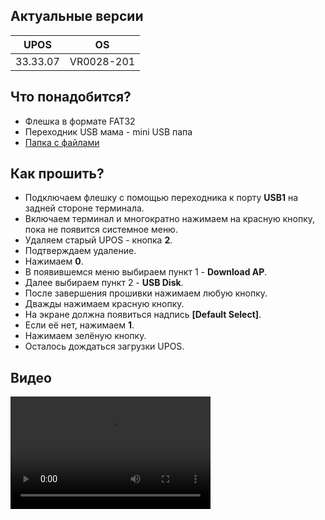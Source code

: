 <style>
   .markdown-content h2 {  
      margin-top: 2rem; 
      margin-bottom: 2rem; 
      font-size: 1.875rem; 
   }
   .markdown-content ul {
      list-style-type: disc; 
      font-size: 1.25rem; 
      display: flex; 
      flex-direction: column; 
      gap: 1rem; 
      padding-left: 20px; 
   }
   .markdown-content a:hover {
      text-decoration: underline;
   }
   .markdown-content table {
      min-width: 100%;
   }
   .markdown-content th {
      padding-left: 0.5rem;    
      padding-right: 0.5rem;   
      padding-top: 0.5rem;     
      padding-bottom: 0.5rem;  
      text-align: left;        
      font-size: 0.875rem;     
      line-height: 1.25rem;    
      font-weight: 500;        
      border: 1px solid;       
      border-color: #e5e7eb;
   }
   .markdown-content td {
      padding: 0.75rem 0.5rem;
      font-size: 0.875rem;
      line-height: 1.25rem;
      border: 1px solid #e5e7eb;
   }
</style>

## <a id="1">Актуальные версии</a>

<div class="overflow-x-auto whitespace-nowrap">

| UPOS     | OS         |
| -------- | ---------- |
| 33.33.07 | VR0028-201 |

</div>

## <a id="2">Что понадобится?</a>

- Флешка в формате FAT32
- Переходник USB мама - mini USB папа
- [Папка с файлами](https://disk.yandex.ru/d/MS548Ff0grXoUw)

## <a id="3">Как прошить?</a>

- Подключаем флешку с помощью переходника к порту **USB1** на задней стороне терминала.
- Включаем терминал и многократно нажимаем на красную кнопку, пока не появится системное меню.
- Удаляем старый UPOS - кнопка **2**.
- Подтверждаем удаление.
- Нажимаем **0**.
- В появившемся меню выбираем пункт 1 - **Download AP**.
- Далее выбираем пункт 2 - **USB Disk**.
- После завершения прошивки нажимаем любую кнопку.
- Дважды нажимаем красную кнопку.
- На экране должна появиться надпись **[Default Select]**.
- Если её нет, нажимаем **1**.
- Нажимаем зелёную кнопку.
- Осталось дождаться загрузки UPOS.

## <a id="4">Видео</a>

<video width="320" height="180" controls>
  <source src="/content/castles-vega3000/video/Vega3000 GPRS-ETH.mp4" type="video/mp4" />
</video>
